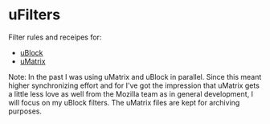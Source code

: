 # uFilters

Filter rules and receipes for:
* [uBlock](https://github.com/gorhill/uBlock)
* [uMatrix](https://github.com/gorhill/uMatrix)

Note: In the past I was using uMatrix and uBlock in parallel. Since this meant
higher synchronizing effort and for I've got the impression that uMatrix gets a
little less love as well from the Mozilla team as in general development, I will
focus on my uBlock filters. The uMatrix files are kept for archiving purposes.
